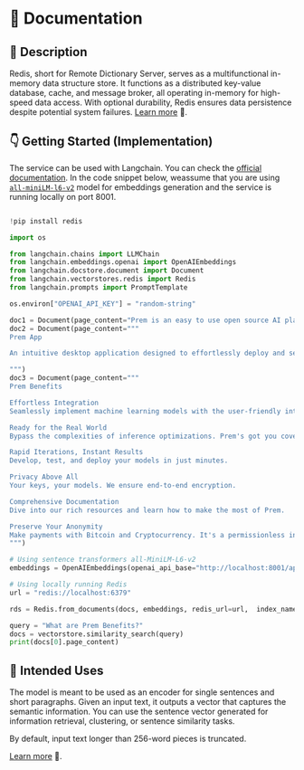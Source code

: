 # 📑 Documentation

## 📌 Description

Redis, short for Remote Dictionary Server, serves as a multifunctional in-memory data structure store. It functions as a distributed key-value database, cache, and message broker, all operating in-memory for high-speed data access. With optional durability, Redis ensures data persistence despite potential system failures. <a href='https://redis.com/solutions/use-cases/vector-database/' target='_blank'>Learn more</a> 🚀.

## 👇 Getting Started (Implementation)

The service can be used with Langchain. You can check the <a href='https://python.langchain.com/en/latest/modules/indexes/vectorstores/examples/redis.html' target='_blank'>official documentation</a>. In the code snippet below, weassume that you are using <a href='https://huggingface.co/sentence-transformers/all-MiniLM-L6-v2' target='_blank'>`all-miniLM-l6-v2`</a> model for embeddings generation and the service is running locally on port 8001.

```python

!pip install redis

import os

from langchain.chains import LLMChain
from langchain.embeddings.openai import OpenAIEmbeddings
from langchain.docstore.document import Document
from langchain.vectorstores.redis import Redis
from langchain.prompts import PromptTemplate

os.environ["OPENAI_API_KEY"] = "random-string"

doc1 = Document(page_content="Prem is an easy to use open source AI platform. With Prem you can quickly build provacy preserving AI applications.")
doc2 = Document(page_content="""
Prem App

An intuitive desktop application designed to effortlessly deploy and self-host Open-Source AI models without exposing sensitive data to third-party.

""")
doc3 = Document(page_content="""
Prem Benefits

Effortless Integration
Seamlessly implement machine learning models with the user-friendly interface of OpenAI's API.

Ready for the Real World
Bypass the complexities of inference optimizations. Prem's got you covered.

Rapid Iterations, Instant Results
Develop, test, and deploy your models in just minutes.

Privacy Above All
Your keys, your models. We ensure end-to-end encryption.

Comprehensive Documentation
Dive into our rich resources and learn how to make the most of Prem.

Preserve Your Anonymity
Make payments with Bitcoin and Cryptocurrency. It's a permissionless infrastructure, designed for you.
""")

# Using sentence transformers all-MiniLM-L6-v2
embeddings = OpenAIEmbeddings(openai_api_base="http://localhost:8001/api/v1")

# Using locally running Redis
url = "redis://localhost:6379"

rds = Redis.from_documents(docs, embeddings, redis_url=url,  index_name="prem_index_test")

query = "What are Prem Benefits?"
docs = vectorstore.similarity_search(query)
print(docs[0].page_content)
```

## 👀 Intended Uses
The model is meant to be used as an encoder for single sentences and short paragraphs. Given an input text, it outputs a vector that captures the semantic information. You can use the sentence vector generated for information retrieval, clustering, or sentence similarity tasks.

By default, input text longer than 256-word pieces is truncated.

<a href='https://python.langchain.com/docs/ecosystem/integrations/redis' target='_blank'>Learn more</a> 🚀.